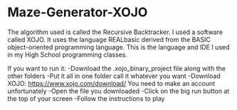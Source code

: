 # Maze-Generator-XOJO

The algorithm used is called the Recursive Backtracker. I used a software called XOJO. It uses the language REALbasic derived from the BASIC object-oriented programming language. This is the language and IDE I used in my High School programming classes. 

If you want to run it:
    -Download the .xojo_binary_project file along with the other folders
    -Put it all in one folder call it whatever you want 
    -Download XOJO: https://www.xojo.com/download/ 
          You need to make an account unfortunately
    -Open the file you downloaded
    -Click on the big run button at the top of your screen
    -Follow the instructions to play
                                                                  
